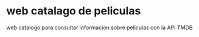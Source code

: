 # web catalago de peliculas
 web catalogo para consultar informacion sobre peliculas con la API TMDB
